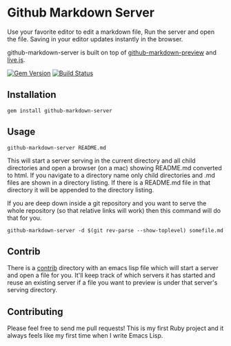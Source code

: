 # Github Markdown Server

Use your favorite editor to edit a markdown file, Run the server and open the file.
Saving in your editor updates instantly in the browser.

github-markdown-server is built on top of [github-markdown-preview](https://github.com/dmarcotte/github-markdown-preview) and [live.js](http://www.livejs.com/).

[![Gem Version](https://badge.fury.io/rb/github-markdown-server.svg)](http://badge.fury.io/rb/github-markdown-server)
[![Build Status](https://travis-ci.org/arkarkark/github-markdown-server.svg)](https://travis-ci.org/arkarkark/github-markdown-server)

## Installation

```shell
gem install github-markdown-server
```

## Usage

```shell
github-markdown-server README.md
```

This will start a server serving in the current directory and all child directories and open a browser (on a mac) showing README.md converted to html. If you navigate to a directory name only child directories and .md files are shown in a directory listing. If there is a README.md file in that directory it will be appended to the directory listing.

If you are deep down inside a git repository and you want to serve the whole repository (so that relative links will work) then this command will do that for you.

```shell
github-markdown-server -d $(git rev-parse --show-toplevel) somefile.md
```

## Contrib

There is a [contrib](contrib/) directory with an emacs lisp file which will start a server and open a file for you. It'll keep track of which servers it has started and reuse an existing server if a file you want to preview is under that server's serving directory.

## Contributing

Please feel free to send me pull requests! This is my first Ruby project and it always feels like my first time when I write Emacs Lisp.
